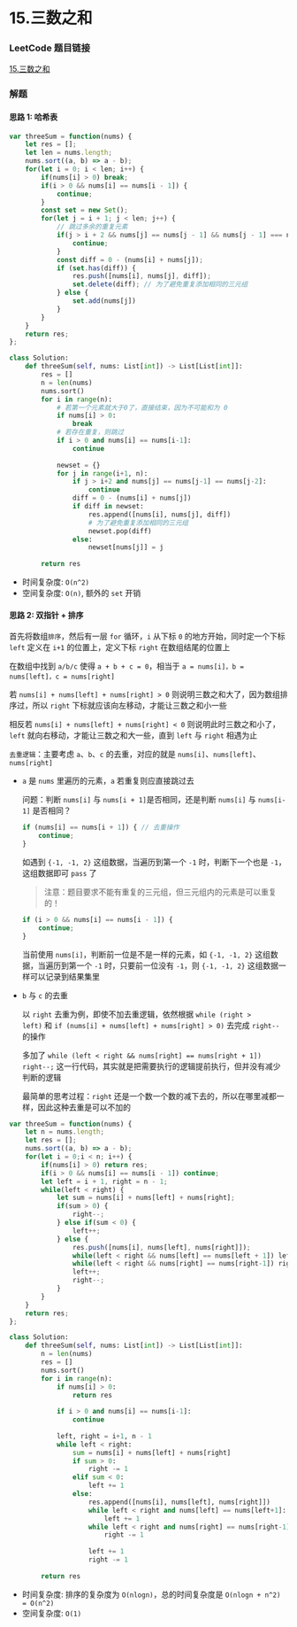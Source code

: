 # 15.三数之和

### LeetCode 题目链接

[15.三数之和](https://leetcode.cn/problems/3sum/)

### 解题

#### 思路 1: 哈希表

```js
var threeSum = function(nums) {
    let res = [];
    let len = nums.length;
    nums.sort((a, b) => a - b);
    for(let i = 0; i < len; i++) {
        if(nums[i] > 0) break;
        if(i > 0 && nums[i] == nums[i - 1]) {
            continue;
        }
        const set = new Set();
        for(let j = i + 1; j < len; j++) {
            // 跳过多余的重复元素
            if(j > i + 2 && nums[j] == nums[j - 1] && nums[j - 1] === nums[j - 2]) {
                continue;
            }
            const diff = 0 - (nums[i] + nums[j]);
            if (set.has(diff)) {
                res.push([nums[i], nums[j], diff]);
                set.delete(diff); // 为了避免重复添加相同的三元组
            } else {
                set.add(nums[j])
            }
        }
    }
    return res;
};
```
```python
class Solution:
    def threeSum(self, nums: List[int]) -> List[List[int]]:
        res = []
        n = len(nums)
        nums.sort()
        for i in range(n):
            # 若第一个元素就大于0了，直接结束，因为不可能和为 0
            if nums[i] > 0:
                break
            # 若存在重复，则跳过
            if i > 0 and nums[i] == nums[i-1]:
                continue
            
            newset = {}
            for j in range(i+1, n):
                if j > i+2 and nums[j] == nums[j-1] == nums[j-2]:
                    continue
                diff = 0 - (nums[i] + nums[j])
                if diff in newset:
                    res.append([nums[i], nums[j], diff])
                    # 为了避免重复添加相同的三元组
                    newset.pop(diff)
                else:
                    newset[nums[j]] = j
        
        return res
```
- 时间复杂度: `O(n^2)`
- 空间复杂度: `O(n)`, 额外的 `set` 开销

#### 思路 2: 双指针 + 排序

首先将数组`排序`，然后有一层 `for` 循环，`i` 从下标 `0` 的地方开始，同时定一个下标 `left` 定义在 `i+1` 的位置上，定义下标 `right` 在数组结尾的位置上

在数组中找到 `a/b/c` 使得 `a + b + c = 0`，相当于 `a = nums[i]，b = nums[left]，c = nums[right]`

若 `nums[i] + nums[left] + nums[right] > 0` 则说明三数之和大了，因为数组排序过，所以 `right` 下标就应该向左移动，才能让三数之和小一些

相反若 `nums[i] + nums[left] + nums[right] < 0` 则说明此时三数之和小了，`left`  就向右移动，才能让三数之和大一些，直到 `left` 与 `right` 相遇为止

`去重逻辑`：主要考虑 `a`、`b`、`c` 的去重，对应的就是 `nums[i]`、`nums[left]`、`nums[right]`
  
- `a` 是 `nums` 里遍历的元素，`a` 若重复则应直接跳过去
  
  问题：判断 `nums[i]` 与 `nums[i + 1]`是否相同，还是判断 `nums[i]` 与 `nums[i-1]` 是否相同？
  ```js
  if (nums[i] == nums[i + 1]) { // 去重操作
      continue;
  }
  ```
  如遇到 `{-1, -1, 2}` 这组数据，当遍历到第一个 `-1` 时，判断下一个也是 `-1`，这组数据即可 `pass` 了

  > 注意：题目要求不能有重复的三元组，但三元组内的元素是可以重复的！

  ```js
  if (i > 0 && nums[i] == nums[i - 1]) {
      continue;
  }
  ```

  当前使用 `nums[i]`，判断前一位是不是一样的元素，如 `{-1, -1, 2}` 这组数据，当遍历到第一个 `-1` 时，只要前一位没有 `-1`，则 `{-1, -1, 2}` 这组数据一样可以记录到结果集里

- `b` 与 `c` 的去重
  
  以 `right` 去重为例，即使不加去重逻辑，依然根据 `while (right > left)` 和 `if (nums[i] + nums[left] + nums[right] > 0)` 去完成 `right--` 的操作

  多加了 `while (left < right && nums[right] == nums[right + 1]) right--;` 这一行代码，其实就是把需要执行的逻辑提前执行，但并没有减少判断的逻辑

  最简单的思考过程：`right` 还是一个数一个数的减下去的，所以在哪里减都一样，因此这种去重是可以不加的

```js
var threeSum = function(nums) {
    let n = nums.length;
    let res = [];
    nums.sort((a, b) => a - b);
    for(let i = 0;i < n; i++) {
        if(nums[i] > 0) return res;
        if(i > 0 && nums[i] == nums[i - 1]) continue;
        let left = i + 1, right = n - 1;
        while(left < right) {
            let sum = nums[i] + nums[left] + nums[right];
            if(sum > 0) {
                right--;
            } else if(sum < 0) {
                left++;
            } else {
                res.push([nums[i], nums[left], nums[right]]);
                while(left < right && nums[left] == nums[left + 1]) left++;
                while(left < right && nums[right] == nums[right-1]) right--;
                left++;
                right--;
            }
        }
    }
    return res;
};
```
```python
class Solution:
    def threeSum(self, nums: List[int]) -> List[List[int]]:
        n = len(nums)
        res = []
        nums.sort()
        for i in range(n):
            if nums[i] > 0:
                return res
            
            if i > 0 and nums[i] == nums[i-1]:
                continue
            
            left, right = i+1, n - 1
            while left < right:
                sum = nums[i] + nums[left] + nums[right]
                if sum > 0:
                    right -= 1
                elif sum < 0:
                    left += 1
                else:
                    res.append([nums[i], nums[left], nums[right]])
                    while left < right and nums[left] == nums[left+1]:
                        left += 1
                    while left < right and nums[right] == nums[right-1]:
                        right -= 1
                    
                    left += 1
                    right -= 1
            
        return res
```
- 时间复杂度: 排序的复杂度为 `O(nlogn)`，总的时间复杂度是 `O(nlogn + n^2) = O(n^2)`
- 空间复杂度: `O(1)`